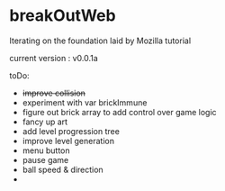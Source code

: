 # breakOutWeb
Iterating on the foundation laid by Mozilla tutorial

current version : v0.0.1a

toDo:
- ~~improve collision~~
- experiment with var brickImmune
- figure out brick array to add control over game logic
- fancy up art
- add level progression tree
- improve level generation
- menu button
- pause game
- ball speed & direction
-
